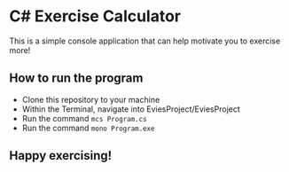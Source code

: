 # C# Exercise Calculator

This is a simple console application that can help motivate you to exercise more!


## How to run the program
- Clone this repository to your machine
- Within the Terminal, navigate into EviesProject/EviesProject
- Run the command ``mcs Program.cs``
- Run the command ``mono Program.exe``


## Happy exercising!
